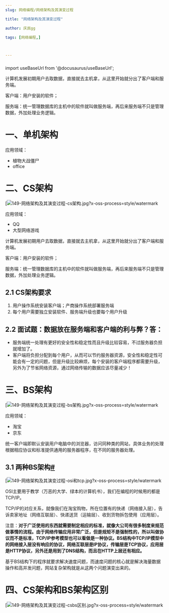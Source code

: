 ```yaml
---
slug: 网络编程/网络架构及其演变过程

title: "网络架构及其演变过程" 

author: 庆民gg

tags: [网络编程,]



---
```


#####

import useBaseUrl from '@docusaurus/useBaseUrl';

计算机发展初期用户去取数据，直接就去主机拿，从这里开始就分出了客户端和服务端。

客户端：用户安装的软件；

服务端：统一管理数据库的主机中的软件就叫做服务端，再后来服务端不只是管理数据，外加处理业务逻辑。

<!-- truncate -->

# 一、单机架构

应用领域：

- 植物大战僵尸
- office

# 二、CS架构

[![149-网络架构及其演变过程-cs架构.jpg?x-oss-process=style/watermark](https://tva1.sinaimg.cn/large/007S8ZIlly1gjrmuh8zuyg30i20bft8v.gif)

应用领域：

- QQ
- 大型网络游戏

计算机发展初期用户去取数据，直接就去主机拿，从这里开始就分出了客户端和服务端。

客户端：用户安装的软件；

服务端：统一管理数据库的主机中的软件就叫做服务端，再后来服务端不只是管理数据，外加处理业务逻辑。

## 2.1 CS架构要求

1. 用户操作系统安装客户端；产商操作系统部署服务端
2. 每个用户需要独立安装软件、服务端升级也要每个用户升级

## 2.2 面试题：数据放在服务端和客户端的利与弊？答：

- 服务端统一处理有更好的安全性和稳定性而且升级比较容易，不过服务器负担就增加了。
- 客户端将负担分配到每个用户，从而可以节约服务器资源，安全性和稳定性可能会有一定的问题，但是升级比较麻烦，每个安装的客户端程序都需要升级，另外为了节省网络资源，通过网络传输的数据应该尽量减少！

# 三、BS架构

[![149-网络架构及其演变过程-bs架构.jpg?x-oss-process=style/watermark](https://tva1.sinaimg.cn/large/007S8ZIlly1gjrmu37lukj30iu0bcq3i.jpg)

应用领域：

- 淘宝
- 京东

统一客户端即默认安装用户电脑中的浏览器，访问同种类的网站，具体业务的处理根据相应协议和标准提供通用的服务器程序，在不同的服务器处理。

## 3.1 两种BS架构[#](https://www.cnblogs.com/nickchen121/p/11004951.html#3155618247)

[![149-网络架构及其演变过程-osi和tcp.jpg?x-oss-process=style/watermark](https://tva1.sinaimg.cn/large/007S8ZIlly1gjrmtrs29sg30az06mdfq.gif)

OSI主要用于教学（万恶的大学、绿本的计算机书），我们在编程的时候用的都是TCP/IP。

TCP/IP的对应关系，就像我们在淘宝购物，所在位置有的快递（网络接入层），告诉卖家地址（网络互联层）、快递送货（运输层）、收到货物拆包使用（应用层）。

注意：**对于广泛使用的东西就需要制定相应的标准，就像大公司有很多制度来规范做事情的流程。由于网络传输应用非常广泛，但是规矩不是强制性的，所以叫做协议而不是标准，TCP/IP参考模型也可以看做是一种协议。BS结构中TCP/IP模型中的网络接入层没有响应的协议，网络互联层是IP协议，传输层是TCP协议，应用层是HTTP协议，另外还是用到了DNS结构，而且在HTTP上层还有相应。**

基于BS结构下的程序就要求解决速度问题，而速度问题的核心就是解决海量数据操作和高并发问题，网站复杂架构就是从这两个问题演变出来的。

# 四、CS架构和BS架构区别

[![149-网络架构及其演变过程-csbs区别.jpg?x-oss-process=style/watermark](https://tva1.sinaimg.cn/large/007S8ZIlly1gjrmtfxqs4j30dw0afmxt.jpg)